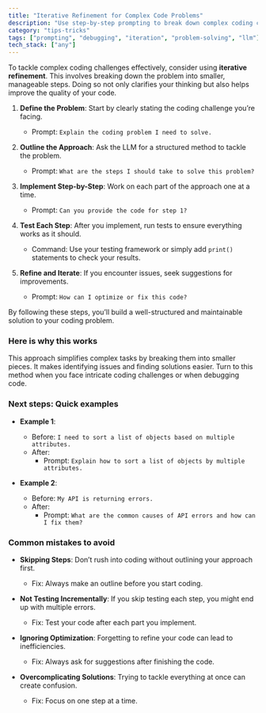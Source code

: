 ```yaml
---
title: "Iterative Refinement for Complex Code Problems"
description: "Use step-by-step prompting to break down complex coding challenges"
category: "tips-tricks"
tags: ["prompting", "debugging", "iteration", "problem-solving", "llm"]
tech_stack: ["any"]
---
```


To tackle complex coding challenges effectively, consider using **iterative refinement**. This involves breaking down the problem into smaller, manageable steps. Doing so not only clarifies your thinking but also helps improve the quality of your code.

1. **Define the Problem**: Start by clearly stating the coding challenge you’re facing.
   - Prompt: `Explain the coding problem I need to solve.`
   
2. **Outline the Approach**: Ask the LLM for a structured method to tackle the problem.
   - Prompt: `What are the steps I should take to solve this problem?`
   
3. **Implement Step-by-Step**: Work on each part of the approach one at a time.
   - Prompt: `Can you provide the code for step 1?`
   
4. **Test Each Step**: After you implement, run tests to ensure everything works as it should.
   - Command: Use your testing framework or simply add `print()` statements to check your results.
   
5. **Refine and Iterate**: If you encounter issues, seek suggestions for improvements.
   - Prompt: `How can I optimize or fix this code?`

By following these steps, you’ll build a well-structured and maintainable solution to your coding problem.

### Here is why this works
This approach simplifies complex tasks by breaking them into smaller pieces. It makes identifying issues and finding solutions easier. Turn to this method when you face intricate coding challenges or when debugging code.

### Next steps: Quick examples
- **Example 1**: 
  - Before: `I need to sort a list of objects based on multiple attributes.`
  - After: 
    - Prompt: `Explain how to sort a list of objects by multiple attributes.`
  
- **Example 2**: 
  - Before: `My API is returning errors.`
  - After: 
    - Prompt: `What are the common causes of API errors and how can I fix them?`

### Common mistakes to avoid
- **Skipping Steps**: Don’t rush into coding without outlining your approach first. 
  - Fix: Always make an outline before you start coding.
  
- **Not Testing Incrementally**: If you skip testing each step, you might end up with multiple errors.
  - Fix: Test your code after each part you implement.
  
- **Ignoring Optimization**: Forgetting to refine your code can lead to inefficiencies.
  - Fix: Always ask for suggestions after finishing the code.
  
- **Overcomplicating Solutions**: Trying to tackle everything at once can create confusion.
  - Fix: Focus on one step at a time.